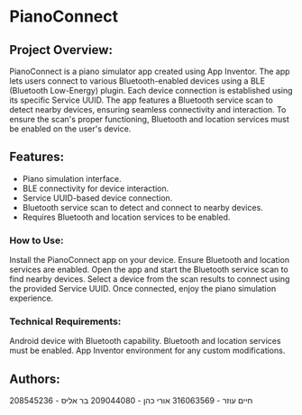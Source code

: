 # PianoConnect

## Project Overview:
PianoConnect is a piano simulator app created using App Inventor. 
The app lets users connect to various Bluetooth-enabled devices using a BLE (Bluetooth Low-Energy) plugin. 
Each device connection is established using its specific Service UUID.
The app features a Bluetooth service scan to detect nearby devices, ensuring seamless connectivity and interaction. 
To ensure the scan's proper functioning, Bluetooth and location services must be enabled on the user's device.

## Features:
- Piano simulation interface.
- BLE connectivity for device interaction.
- Service UUID-based device connection.
- Bluetooth service scan to detect and connect to nearby devices.
- Requires Bluetooth and location services to be enabled.
  
### How to Use:
Install the PianoConnect app on your device.
Ensure Bluetooth and location services are enabled.
Open the app and start the Bluetooth service scan to find nearby devices.
Select a device from the scan results to connect using the provided Service UUID.
Once connected, enjoy the piano simulation experience.

### Technical Requirements:
Android device with Bluetooth capability.
Bluetooth and location services must be enabled.
App Inventor environment for any custom modifications.

## Authors:

חיים עוזר - 316063569
אורי כהן - 209044080
בר אליס - 208545236

